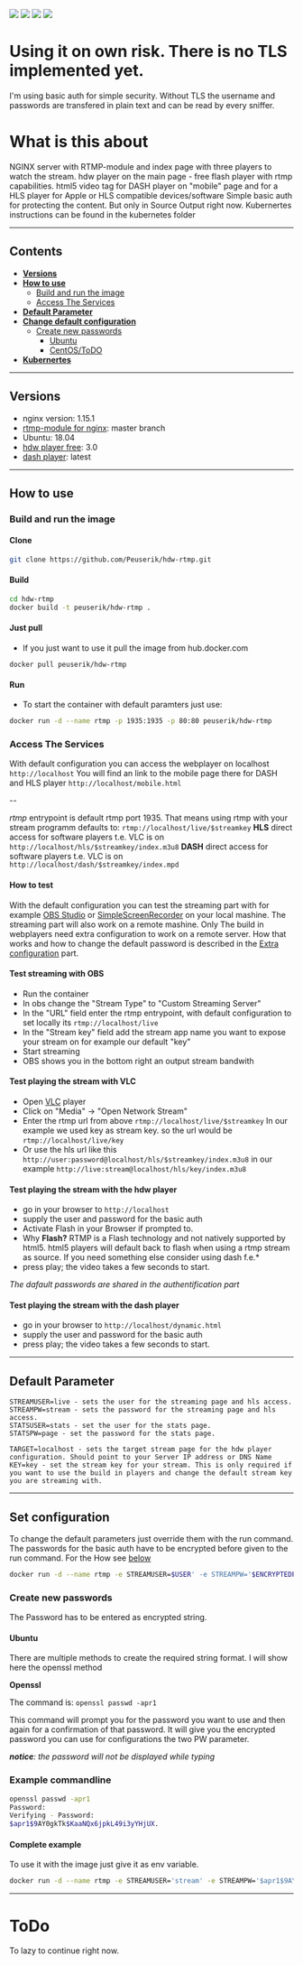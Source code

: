 [![](http://dockerbuildbadges.quelltext.eu/status.svg?organization=peuserik&repository=hdw-rtmp)](https://hub.docker.com/r/peuserik/hdw-rtmp/builds/) [![](https://images.microbadger.com/badges/image/peuserik/hdw-rtmp.svg)](https://microbadger.com/images/peuserik/hdw-rtmp) [![](https://images.microbadger.com/badges/version/peuserik/hdw-rtmp.svg)](https://microbadger.com/images/peuserik/hdw-rtmp) [![](https://images.microbadger.com/badges/commit/peuserik/hdw-rtmp.svg)](https://microbadger.com/images/peuserik/hdw-rtmp)

# **Using it on own risk**. There is no TLS implemented yet.

I'm using basic auth for simple security. Without TLS the username and passwords are transfered in plain text and can be read by every sniffer.

# What is this about

NGINX server with RTMP-module and index page with three players to watch the stream.
hdw player on the main page - free flash player with rtmp capabilities.
html5 video tag for DASH player on "mobile" page and for a HLS player for Apple or HLS compatible devices/software
Simple basic auth for protecting the content.
But only in Source Output right now.
Kubernertes instructions can be found in the kubernetes folder

---

## Contents

- [**Versions**](#versions)
- [**How to use**](#how-to-use)
  - [Build and run the image](#build-and-run-the-image)
  - [Access The Services](#access-the-services)
- [**Default Parameter**](#default-parameter)
- [**Change default configuration**](#set-configuration)
  - [Create new passwords](#create-new-passwords)
    - [Ubuntu](#ubuntu)
    - [CentOS/ToDO](#todo)
- [**Kubernertes**](kubernetes/kubernetes.md)

---

## Versions

* nginx version: 1.15.1
* [rtmp-module for nginx](https://github.com/sergey-dryabzhinsky/nginx-rtmp-module "sergey-dryabzhinsky/nginx-rtmp-module"): master branch
* Ubuntu: 18.04
* [hdw player free](https://www.hdwplayer.com/): 3.0
* [dash player](https://github.com/Dash-Industry-Forum/dash.js): latest

---

## How to use

### Build and run the image

#### Clone #

``` bash
git clone https://github.com/Peuserik/hdw-rtmp.git
```

#### Build #

```bash
cd hdw-rtmp
docker build -t peuserik/hdw-rtmp .
```

#### Just pull

* If you just want to use it pull the image from hub.docker.com
```
docker pull peuserik/hdw-rtmp
```

#### Run ##

* To start the container with default paramters just use:

```bash
docker run -d --name rtmp -p 1935:1935 -p 80:80 peuserik/hdw-rtmp
```

### Access The Services

With default configuration you can access the webplayer on localhost
`http://localhost`
You will find an link to the mobile page there for DASH and HLS player
`http://localhost/mobile.html`

--

 *rtmp* entrypoint is default rtmp port 1935. That means using rtmp with your stream programm defaults to:
`rtmp://localhost/live/$streamkey`
 **HLS** direct access for software players t.e. VLC is on 
`http://localhost/hls/$streamkey/index.m3u8`
 **DASH**  direct access for software players t.e. VLC is on
`http://localhost/dash/$streamkey/index.mpd`

#### How to test

With the default configuration you can test the streaming part with for example [OBS Studio](https://obsproject.com/) or [SimpleScreenRecorder](http://www.maartenbaert.be/simplescreenrecorder/) on your local mashine. The streaming part will also work on a remote mashine. Only The build in webplayers need extra configuration to work on a remote server. How that works and how to change the default password is described in the [Extra configuration](#extra-configuration) part.

#### Test streaming with OBS

* Run the container
* In obs change the "Stream Type" to "Custom Streaming Server"
* In the "URL" field enter the rtmp entrypoint, with default configuration to set locally its `rtmp://localhost/live`
* In the "Stream key" field add the stream app name you want to expose your stream on for example our default "key"
* Start streaming
* OBS shows you in the bottom right an output stream bandwith

#### Test playing the stream with VLC

* Open [VLC](http://www.videolan.org/vlc/index.html) player
* Click on "Media" -> "Open Network Stream"
* Enter the rtmp url from above `rtmp://localhost/live/$streamkey` In our example we used key as stream key. so the url would be `rtmp://localhost/live/key`
* Or use the hls url like this `http://user:password@localhost/hls/$streamkey/index.m3u8` in our example `http://live:stream@localhost/hls/key/index.m3u8` 

#### Test playing the stream with the hdw player

* go in your browser to `http://localhost`
* supply the user and password for the basic auth
* Activate Flash in your Browser if prompted to.
* Why **Flash?** RTMP is a Flash technology and not natively supported by html5. html5 players will default back to flash when using a rtmp stream as source. If you need something else consider using dash f.e.*
* press play; the video takes a few seconds to start.

*The dafault passwords are shared in the authentification part*

#### Test playing the stream with the dash player
* go in your browser to `http://localhost/dynamic.html`
* supply the user and password for the basic auth
* press play; the video takes a few seconds to start.

---

## Default Parameter

```
STREAMUSER=live - sets the user for the streaming page and hls access.
STREAMPW=stream - sets the password for the streaming page and hls access.
STATSUSER=stats - set the user for the stats page.
STATSPW=page - set the password for the stats page.

TARGET=localhost - sets the target stream page for the hdw player configuration. Should point to your Server IP address or DNS Name
KEY=key - set the stream key for your stream. This is only required if you want to use the build in players and change the default stream key you are streaming with.
```

---

## Set configuration ##

To change the default parameters just override them with the run command. The passwords for the basic auth have to be encrypted before given to the run command. For the How see [below](#create-new-passwords)
```bash
docker run -d --name rtmp -e STREAMUSER=$USER' -e STREAMPW='$ENCRYPTEDPASSWORD' -e TARGET='my-cool.server.com' -e KEY='mycoolstreamapp' -p 1935:1935 -p 80:80 peuserik/hdw-rtmp
```

### Create new passwords

The Password has to be entered as encrypted string.

#### Ubuntu

There are multiple methods to create the required string format. I will show here the openssl method

**Openssl**

The command is:
`openssl passwd -apr1`

This command will prompt you for the password you want to use and then again for a confirmation of that password.
It will give you the encrypted password you can use for configurations the two PW parameter.

***_notice_**: the password will not be displayed while typing*

### Example commandline

``` bash
openssl passwd -apr1
Password:
Verifying - Password:
$apr1$9AY0gkTk$KaaNQx6jpkL49i3yYHjUX.
```

#### Complete example

To use it with the image just give it as env variable.
``` bash
docker run -d --name rtmp -e STREAMUSER='stream' -e STREAMPW='$apr1$9AY0gkTk$KaaNQx6jpkL49i3yYHjUX.' -e TARGET='my-cool.server.com' -p 1935:1935 -p 80:80 peuserik/hdw-rtmp
```

---

# ToDo

To lazy to continue right now.
